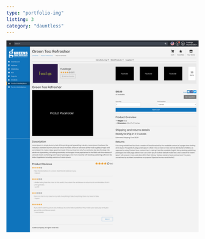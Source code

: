 ```yaml
---
type: "portfolio-img"
listing: 3
category: "dauntless"
---
```


![Dauntless product details](detail-dauntless.png)
